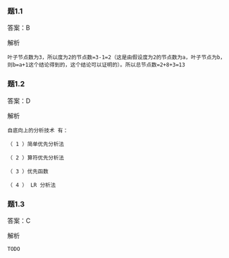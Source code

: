 ### 题1.1

答案：B

解析
```
叶子节点数为3，所以度为2的节点数=3-1=2（这是由假设度为2的节点数为a，叶子节点为b，则b=a+1这个结论得到的，这个结论可以证明的）。所以总节点数=2+8+3=13
```

### 题1.2

答案：D

解析
```
自底向上的分析技术 有：

（ 1 ）简单优先分析法

（ 2 ）算符优先分析法

（ 3 ）优先函数

（ 4 ） LR 分析法
```

### 题1.3

答案：C

解析
```
TODO
```
